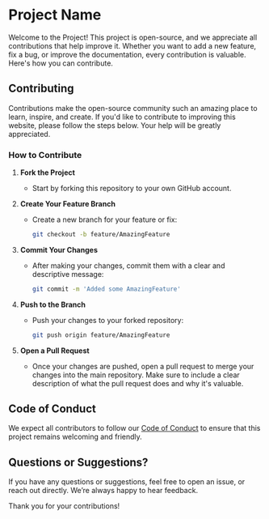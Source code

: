 # Project Name

Welcome to the Project! This project is open-source, and we appreciate all contributions that help improve it. Whether you want to add a new feature, fix a bug, or improve the documentation, every contribution is valuable. Here's how you can contribute.

## Contributing

Contributions make the open-source community such an amazing place to learn, inspire, and create. If you'd like to contribute to improving this website, please follow the steps below. Your help will be greatly appreciated.

### How to Contribute

1. **Fork the Project**
   - Start by forking this repository to your own GitHub account.

2. **Create Your Feature Branch**
   - Create a new branch for your feature or fix:
     ```bash
     git checkout -b feature/AmazingFeature
     ```

3. **Commit Your Changes**
   - After making your changes, commit them with a clear and descriptive message:
     ```bash
     git commit -m 'Added some AmazingFeature'
     ```

4. **Push to the Branch**
   - Push your changes to your forked repository:
     ```bash
     git push origin feature/AmazingFeature
     ```

5. **Open a Pull Request**
   - Once your changes are pushed, open a pull request to merge your changes into the main repository. Make sure to include a clear description of what the pull request does and why it's valuable.

## Code of Conduct

We expect all contributors to follow our [Code of Conduct](link-to-code-of-conduct) to ensure that this project remains welcoming and friendly.

## Questions or Suggestions?

If you have any questions or suggestions, feel free to open an issue, or reach out directly. We’re always happy to hear feedback.

Thank you for your contributions!

